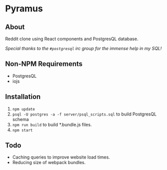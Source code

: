 # Pyramus
## About
Reddit clone using React components and PostgresQL database.

*Special thanks to the `#postgresql` irc group for the immense help in my SQL!*

## Non-NPM Requirements
* PostgresQL
* iojs

## Installation
1. `npm update`
2. `psql -U postgres -a -f server/psql_scripts.sql` to build PostgresQL schema
3. `npm run build` to build \*.bundle.js files.
4. `npm start`

## Todo

* Caching queries to improve website load times.
* Reducing size of webpack bundles.
